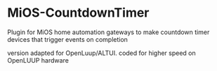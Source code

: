 # MiOS-CountdownTimer
Plugin for MiOS home automation gateways to make countdown timer devices that trigger events on completion

version adapted for OpenLuup/ALTUI. coded for higher speed on OpenLUUP hardware
